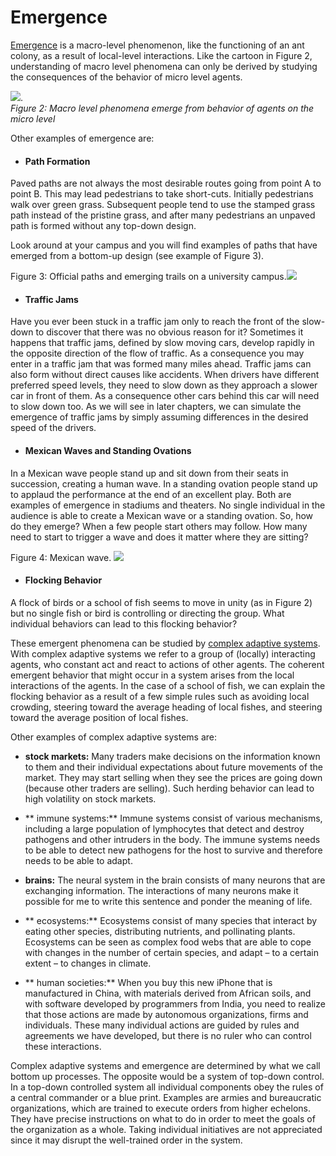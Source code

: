# Emergence



[Emergence](http://en.wikipedia.org/wiki/Emergence) is a macro-level phenomenon, like the functioning of an ant colony, as a result of local-level interactions. Like the cartoon in Figure 2, understanding of macro level phenomena can only be derived by studying the consequences of the behavior of micro level agents.

![](https://raw.githubusercontent.com/comses/intro-to-abm/master/assets/images/CH_1_Fig_2_emergence.png).<br>
*Figure 2: Macro level phenomena emerge from behavior of agents on the micro level*

Other examples of emergence are:

* #### Path Formation
Paved paths are not always the most desirable routes going from point A to point B. This may lead pedestrians to take short-cuts. Initially pedestrians walk over green grass. Subsequent people tend to use the stamped grass path instead of the pristine grass, and after many pedestrians an unpaved path is formed without any top-down design.

Look around at your campus and you will find examples of paths that have emerged from a bottom-up design (see example of Figure 3).


Figure 3: Official paths and emerging trails on a university campus.![](https://raw.githubusercontent.com/comses/intro-to-abm/master/assets/images/CH_1_Fig_3_emergence.gif)

* ####  Traffic Jams
Have you ever been stuck in a traffic jam only to reach the front of the slow-down to discover that there was no obvious reason for it? Sometimes it happens that traffic jams, defined by slow moving cars, develop rapidly in the opposite direction of the flow of traffic. As a consequence you may enter in a traffic jam that was formed many miles ahead. Traffic jams can also form without direct causes like accidents. When drivers have different preferred speed levels, they need to slow down as they approach a slower car in front of them. As a consequence other cars behind this car will need to slow down too. As we will see in later chapters, we can simulate the emergence of traffic jams by simply assuming differences in the desired speed of the drivers.


* #### Mexican Waves and Standing Ovations
In a Mexican wave people stand up and sit down from their seats in succession, creating a human wave. In a standing ovation people stand up to applaud the performance at the end of an excellent play. Both are examples of emergence in stadiums and theaters. No single individual in the audience is able to create a Mexican wave or a standing ovation. So, how do they emerge? When a few people start others may follow. How many need to start to trigger a wave and does it matter where they are sitting?


Figure 4: Mexican wave. ![](https://raw.githubusercontent.com/comses/intro-to-abm/master/assets/images/CH_1_Fig_4_emergence.jpg)

* ####     Flocking Behavior
A flock of birds or a school of fish seems to move in unity (as in Figure 2) but no single fish or bird is controlling or directing the group. What individual behaviors can lead to this flocking behavior?


These emergent phenomena can be studied by [complex adaptive systems](http://en.wikipedia.org/wiki/Complex_adaptive_system). With complex adaptive systems we refer to a group of (locally) interacting agents, who constant act and react to actions of other agents. The coherent emergent behavior that might occur in a system arises from the local interactions of the agents. In the case of a school of fish, we can explain the flocking behavior as a result of a few simple rules such as avoiding local crowding, steering toward the average heading of local fishes, and steering toward the average position of local fishes.

Other examples of complex adaptive systems are:

* **stock markets:** Many traders make decisions on the information known to them and their individual expectations about future movements of the market. They may start selling when they see the prices are going down (because other traders are selling). Such herding behavior can lead to high volatility on stock markets.

* ** immune systems:** Immune systems consist of various mechanisms, including a large population of lymphocytes that detect and destroy pathogens and other intruders in the body. The immune systems needs to be able to detect new pathogens for the host to survive and therefore needs to be able to adapt.

*  **brains:** The neural system in the brain consists of many neurons that are exchanging information. The interactions of many neurons make it possible for me to write this sentence and ponder the meaning of life.

*   **  ecosystems:** Ecosystems consist of many species that interact by eating other species, distributing nutrients, and pollinating plants. Ecosystems can be seen as complex food webs that are able to cope with changes in the number of certain species, and adapt – to a certain extent – to changes in climate.

*    ** human societies:** When you buy this new iPhone that is manufactured in China, with materials derived from African soils, and with software developed by programmers from India, you need to realize that those actions are made by autonomous organizations, firms and individuals. These many individual actions are guided by rules and agreements we have developed, but there is no ruler who can control these interactions.


Complex adaptive systems and emergence are determined by what we call bottom up processes. The opposite would be a system of top-down control. In a top-down controlled system all individual components obey the rules of a central commander or a blue print. Examples are armies and bureaucratic organizations, which are trained to execute orders from higher echelons. They have precise instructions on what to do in order to meet the goals of the organization as a whole. Taking individual initiatives are not appreciated since it may disrupt the well-trained order in the system.



